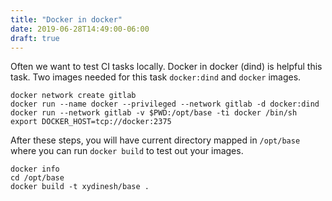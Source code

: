 ```yaml
---
title: "Docker in docker"
date: 2019-06-28T14:49:00-06:00
draft: true
---
```

Often we want to test CI tasks locally. Docker in docker (dind) is helpful this task. Two images needed for this task `docker:dind` and `docker` images.
```
docker network create gitlab
docker run --name docker --privileged --network gitlab -d docker:dind
docker run --network gitlab -v $PWD:/opt/base -ti docker /bin/sh
export DOCKER_HOST=tcp://docker:2375
```

After these steps, you will have current directory mapped in `/opt/base` where you can run `docker build` to test out your images.

```
docker info
cd /opt/base
docker build -t xydinesh/base .
```

